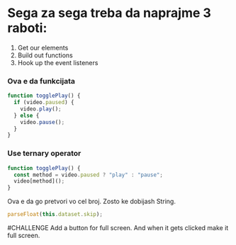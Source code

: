 # Sega za sega treba da naprajme 3 raboti:

1.  Get our elements
2.  Build out functions
3.  Hook up the event listeners

### Ova e da funkcijata

```javascript
function togglePlay() {
  if (video.paused) {
    video.play();
  } else {
    video.pause();
  }
}
```

### Use ternary operator

```javascript
function togglePlay() {
  const method = video.paused ? "play" : "pause";
  video[method]();
}
```

Ova e da go pretvori vo cel broj. Zosto ke dobijash String.

```javascript
parseFloat(this.dataset.skip);
```

#CHALLENGE
Add a button for full screen. And when it gets clicked make it full screen.
